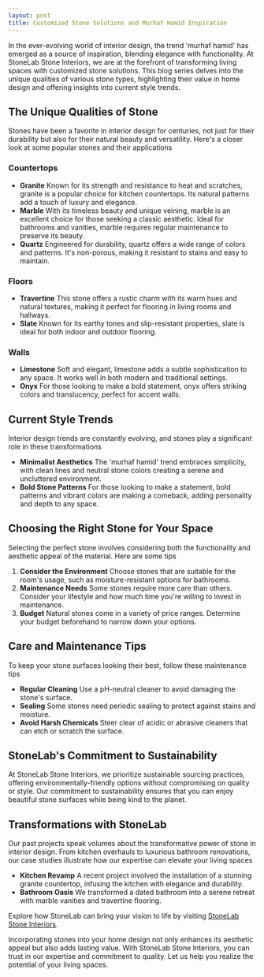 ```yaml
---
layout: post
title: Customized Stone Solutions and Murhaf Hamid Inspiration
---
```



In the ever-evolving world of interior design, the trend 'murhaf hamid' has emerged as a source of inspiration, blending elegance with functionality. At StoneLab Stone Interiors, we are at the forefront of transforming living spaces with customized stone solutions. This blog series delves into the unique qualities of various stone types, highlighting their value in home design and offering insights into current style trends.

## The Unique Qualities of Stone

Stones have been a favorite in interior design for centuries, not just for their durability but also for their natural beauty and versatility. Here's a closer look at some popular stones and their applications

### Countertops

- **Granite** Known for its strength and resistance to heat and scratches, granite is a popular choice for kitchen countertops. Its natural patterns add a touch of luxury and elegance.
- **Marble** With its timeless beauty and unique veining, marble is an excellent choice for those seeking a classic aesthetic. Ideal for bathrooms and vanities, marble requires regular maintenance to preserve its beauty.
- **Quartz** Engineered for durability, quartz offers a wide range of colors and patterns. It's non-porous, making it resistant to stains and easy to maintain.

### Floors

- **Travertine** This stone offers a rustic charm with its warm hues and natural textures, making it perfect for flooring in living rooms and hallways.
- **Slate** Known for its earthy tones and slip-resistant properties, slate is ideal for both indoor and outdoor flooring.

### Walls

- **Limestone** Soft and elegant, limestone adds a subtle sophistication to any space. It works well in both modern and traditional settings.
- **Onyx** For those looking to make a bold statement, onyx offers striking colors and translucency, perfect for accent walls.

## Current Style Trends

Interior design trends are constantly evolving, and stones play a significant role in these transformations

- **Minimalist Aesthetics** The 'murhaf hamid' trend embraces simplicity, with clean lines and neutral stone colors creating a serene and uncluttered environment.
- **Bold Stone Patterns** For those looking to make a statement, bold patterns and vibrant colors are making a comeback, adding personality and depth to any space.

## Choosing the Right Stone for Your Space

Selecting the perfect stone involves considering both the functionality and aesthetic appeal of the material. Here are some tips

1. **Consider the Environment** Choose stones that are suitable for the room's usage, such as moisture-resistant options for bathrooms.
2. **Maintenance Needs** Some stones require more care than others. Consider your lifestyle and how much time you're willing to invest in maintenance.
3. **Budget** Natural stones come in a variety of price ranges. Determine your budget beforehand to narrow down your options.

## Care and Maintenance Tips

To keep your stone surfaces looking their best, follow these maintenance tips

- **Regular Cleaning** Use a pH-neutral cleaner to avoid damaging the stone's surface.
- **Sealing** Some stones need periodic sealing to protect against stains and moisture.
- **Avoid Harsh Chemicals** Steer clear of acidic or abrasive cleaners that can etch or scratch the surface.

## StoneLab's Commitment to Sustainability

At StoneLab Stone Interiors, we prioritize sustainable sourcing practices, offering environmentally-friendly options without compromising on quality or style. Our commitment to sustainability ensures that you can enjoy beautiful stone surfaces while being kind to the planet.

## Transformations with StoneLab

Our past projects speak volumes about the transformative power of stone in interior design. From kitchen overhauls to luxurious bathroom renovations, our case studies illustrate how our expertise can elevate your living spaces

- **Kitchen Revamp** A recent project involved the installation of a stunning granite countertop, infusing the kitchen with elegance and durability.
- **Bathroom Oasis** We transformed a dated bathroom into a serene retreat with marble vanities and travertine flooring.

Explore how StoneLab can bring your vision to life by visiting [StoneLab Stone Interiors](https://stonelab.se).

Incorporating stones into your home design not only enhances its aesthetic appeal but also adds lasting value. With StoneLab Stone Interiors, you can trust in our expertise and commitment to quality. Let us help you realize the potential of your living spaces.